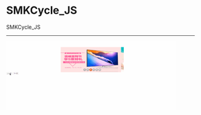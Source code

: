 # SMKCycle_JS
SMKCycle_JS

---

<img src="https://github.com/lovemo/SMKCycle_JS/blob/master/test.gif" width="90%">

